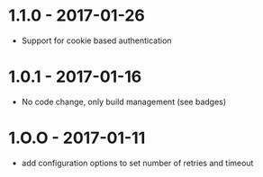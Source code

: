 # 1.1.0 - 2017-01-26
- Support for cookie based authentication

# 1.0.1 - 2017-01-16
- No code change, only build management (see badges)

# 1.O.O - 2017-01-11
- add configuration options to set number of retries and timeout

